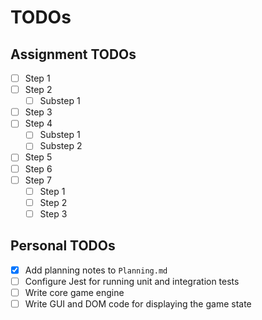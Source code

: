 # TODOs

## Assignment TODOs

- [ ] Step 1
- [ ] Step 2
  - [ ] Substep 1
- [ ] Step 3
- [ ] Step 4
  - [ ] Substep 1
  - [ ] Substep 2
- [ ] Step 5
- [ ] Step 6
- [ ] Step 7
  - [ ] Step 1
  - [ ] Step 2
  - [ ] Step 3

## Personal TODOs

- [x] Add planning notes to `Planning.md`
- [ ] Configure Jest for running unit and integration tests
- [ ] Write core game engine
- [ ] Write GUI and DOM code for displaying the game state
